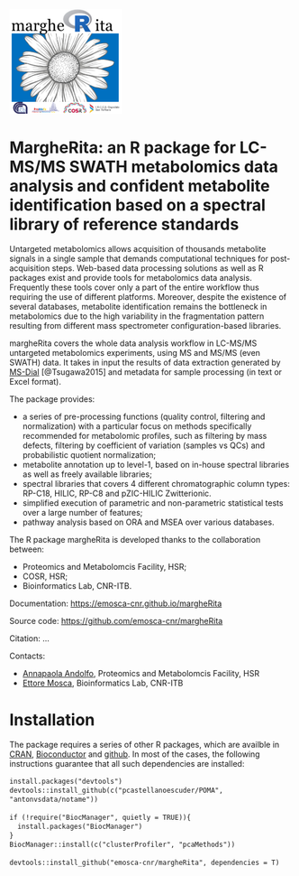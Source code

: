 <img src="vignettes/images/logo.png" width="200">

# MargheRita: an R package for LC-MS/MS SWATH metabolomics data analysis and confident metabolite identification based on a spectral library of reference standards

Untargeted metabolomics allows acquisition of thousands metabolite signals in a single sample that demands computational techniques for post-acquisition steps. Web-based data processing solutions as well as R packages exist and provide tools for metabolomics data analysis. Frequently these tools cover only a part of the entire workflow thus requiring the use of different platforms. Moreover, despite the existence of several databases, metabolite identification remains the bottleneck in metabolomics due to the high variability in the fragmentation pattern resulting from different mass spectrometer configuration-based libraries.

margheRita covers the whole data analysis workflow in LC-MS/MS untargeted metabolomics experiments, using MS and MS/MS (even SWATH) data. It takes in input the results of data extraction generated by [MS-Dial](http://prime.psc.riken.jp/compms/msdial/main.html) [@Tsugawa2015] and metadata for sample processing (in text or Excel format).

The package provides:

- a series of pre-processing functions (quality control, filtering and normalization) with a particular focus on methods specifically recommended for metabolomic profiles, such as filtering by mass defects, filtering by coefficient of variation (samples vs QCs) and probabilistic quotient normalization;
- metabolite annotation up to level-1, based on in-house spectral libraries as well as freely available libraries;
- spectral libraries that covers 4 different chromatographic column types: RP-C18, HILIC, RP-C8 and pZIC-HILIC Zwitterionic.
- simplified execution of parametric and non-parametric statistical tests over a large number of features;
- pathway analysis based on ORA and MSEA over various databases.

The R package margheRita is developed thanks to the collaboration between:

- Proteomics and Metabolomcis Facility, HSR;
- COSR, HSR;
- Bioinformatics Lab, CNR-ITB.

Documentation: https://emosca-cnr.github.io/margheRita

Source code: https://github.com/emosca-cnr/margheRita

Citation: ...

Contacts:

- [Annapaola Andolfo](https://research.hsr.it/en/core-facilities/promefa/annapaola-andolfo.html), Proteomics and Metabolomcis Facility, HSR
- [Ettore Mosca](https://www.itb.cnr.it/en/institute/staff/ettore-mosca), Bioinformatics Lab, CNR-ITB

# Installation

The package requires a series of other R packages, which are availble in [CRAN](https://cran.r-project.org/), [Bioconductor](https://www.bioconductor.org/) and [github](https://github.com/). In most of the cases, the following instructions guarantee that all such dependencies are installed:

```{r, eval=FALSE}
install.packages("devtools")
devtools::install_github(c("pcastellanoescuder/POMA", "antonvsdata/notame"))

if (!require("BiocManager", quietly = TRUE)){
  install.packages("BiocManager")
}
BiocManager::install(c("clusterProfiler", "pcaMethods"))

devtools::install_github("emosca-cnr/margheRita", dependencies = T)
```


